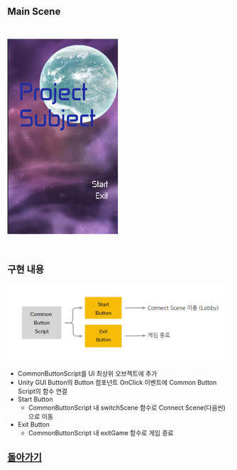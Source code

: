 ## Main Scene
<br>

 ![미리보기](../_Image/main%20Scene.png)

<br>

## 구현 내용

  ![미리보기](../_Image/MainScene%20%EC%84%A4%EA%B3%84%20%EB%82%B4%EC%9A%A9.png)

  - CommonButtonScript를 UI 최상위 오브젝트에 추가
  - Unity GUI Button의 Button 컴포넌트 OnClick 이벤트에 Common Button Script의 함수 연결
  - Start Button 
    - CommonButtonScript 내 switchScene 함수로 Connect Scene(다음씬)으로 이동
  - Exit Button
    - CommonButtonScript 내 exitGame 함수로 게임 종료

## [돌아가기](https://github.com/shehdrbs123/Dongs-Portfolio/tree/main/UnityProject/NetworkShooting/Description/UI%2C%20Scene)



